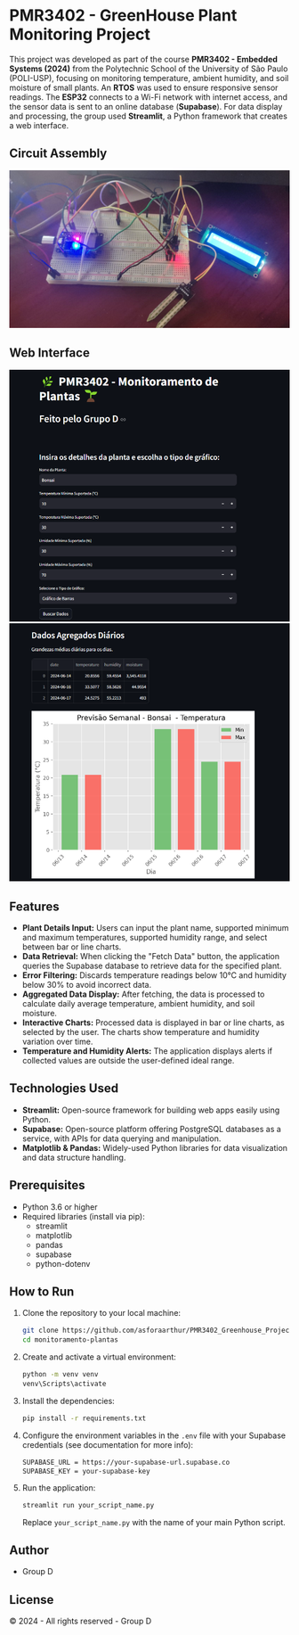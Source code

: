 # PMR3402 - GreenHouse Plant Monitoring Project

This project was developed as part of the course **PMR3402 - Embedded Systems (2024)** from the Polytechnic School of the University of São Paulo (POLI-USP), focusing on monitoring temperature, ambient humidity, and soil moisture of small plants. An **RTOS** was used to ensure responsive sensor readings. The **ESP32** connects to a Wi-Fi network with internet access, and the sensor data is sent to an online database (**Supabase**). For data display and processing, the group used **Streamlit**, a Python framework that creates a web interface.

## Circuit Assembly

![alt text](montagem.jpg)

## Web Interface

![alt text](interface2.png)  
![alt text](interface1.png)

## Features

- **Plant Details Input:** Users can input the plant name, supported minimum and maximum temperatures, supported humidity range, and select between bar or line charts.
- **Data Retrieval:** When clicking the "Fetch Data" button, the application queries the Supabase database to retrieve data for the specified plant.
- **Error Filtering:** Discards temperature readings below 10°C and humidity below 30% to avoid incorrect data.
- **Aggregated Data Display:** After fetching, the data is processed to calculate daily average temperature, ambient humidity, and soil moisture.
- **Interactive Charts:** Processed data is displayed in bar or line charts, as selected by the user. The charts show temperature and humidity variation over time.
- **Temperature and Humidity Alerts:** The application displays alerts if collected values are outside the user-defined ideal range.

## Technologies Used

- **Streamlit:** Open-source framework for building web apps easily using Python.
- **Supabase:** Open-source platform offering PostgreSQL databases as a service, with APIs for data querying and manipulation.
- **Matplotlib & Pandas:** Widely-used Python libraries for data visualization and data structure handling.

## Prerequisites

- Python 3.6 or higher
- Required libraries (install via pip):
  - streamlit  
  - matplotlib  
  - pandas  
  - supabase  
  - python-dotenv

## How to Run

1. Clone the repository to your local machine:
   ```sh
   git clone https://github.com/asforaarthur/PMR3402_Greenhouse_Project.git
   cd monitoramento-plantas
   ```

2. Create and activate a virtual environment:
   ```sh
   python -m venv venv
   venv\Scripts\activate
   ```

3. Install the dependencies:
   ```sh
   pip install -r requirements.txt
   ```

4. Configure the environment variables in the `.env` file with your Supabase credentials (see documentation for more info):
   ```
   SUPABASE_URL = https://your-supabase-url.supabase.co  
   SUPABASE_KEY = your-supabase-key
   ```

5. Run the application:
   ```sh
   streamlit run your_script_name.py
   ```

   Replace `your_script_name.py` with the name of your main Python script.

## Author

- Group D

## License

© 2024 - All rights reserved - Group D
